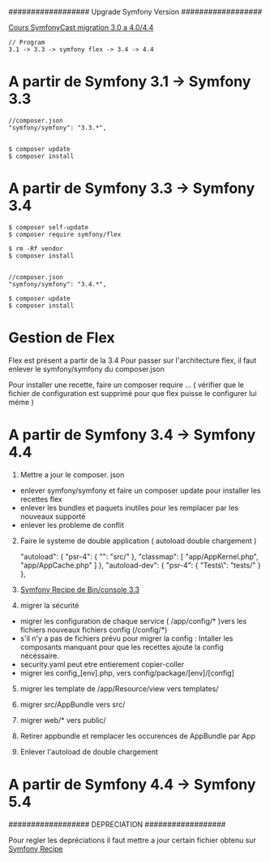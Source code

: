 ##################
Upgrade Symfony Version
##################

[Cours SymfonyCast migration 3.0 a 4.0/4.4](https://symfonycasts.com/screencast/symfony4-upgrade/framework-config)


    // Program
    3.1 -> 3.3 -> symfony flex -> 3.4 -> 4.4


A partir de Symfony 3.1 -> Symfony 3.3
=======================================


    //composer.json
    "symfony/symfony": "3.3.*",


    $ composer update
    $ composer install


A partir de Symfony 3.3 -> Symfony 3.4
=======================================


    $ composer self-update
    $ composer require symfony/flex

    $ rm -Rf vendor
    $ composer install


    //composer.json
    "symfony/symfony": "3.4.*",

    $ composer update
    $ composer install

Gestion de Flex
=======================================

Flex est présent a partir de la 3.4
Pour passer sur l'architecture flex, il faut enlever le symfony/symfony du composer.json

Pour installer une recette, faire un composer require ...
( vérifier que le fichier de configuration est supprimé pour que flex puisse le configurer lui méme )

A partir de Symfony 3.4 -> Symfony 4.4
=======================================

1. Mettre a jour le composer. json
- enlever symfony/symfony et faire un composer update pour installer les recettes flex
- enlever les bundles et paquets inutiles pour les remplacer par les nouveaux supporté
- enlever les probleme de conflit

2. Faire le systeme de double application ( autoload double chargement )

    "autoload": {
        "psr-4": {
            "": "src/"
        },
        "classmap": [
            "app/AppKernel.php",
            "app/AppCache.php"
        ]
    },
    "autoload-dev": {
        "psr-4": {
            "Tests\\": "tests/"
        }
    },

3. [Symfony Recipe de Bin/console 3.3](https://github.com/symfony/recipes/blob/master/symfony/console/3.3/bin/console)

4. migrer la sécurité
- migrer les configuration de chaque service ( /app/config/* )vers les fichiers nouveaux fichiers config (/config/*)
- s'il n'y a pas de fichiers prévu pour migrer la config : Intaller les composants manquant pour que les recettes ajoute la config nécéssaire.
- security.yaml peut etre entierement copier-coller
- migrer les config_[env].php, vers config/package/[env]/[config]

5. migrer les template de /app/Resource/view vers templates/

6. migrer src/AppBundle vers src/
7. migrer web/* vers public/
8. Retirer appbundle et remplacer les occurences de AppBundle par App
9. Enlever l'autoload de double chargement



A partir de Symfony 4.4 -> Symfony 5.4
=======================================





##################
DEPRECIATION
##################

Pour regler les depréciations il faut mettre a jour certain fichier obtenu sur
[Symfony Recipe](https://github.com/symfony/recipes)
